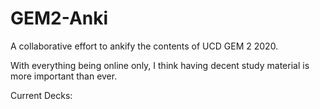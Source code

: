 # GEM2-Anki

A collaborative effort to ankify the contents of UCD GEM 2 2020.

With everything being online only, I think having decent study material is more important than ever.

Current Decks:

